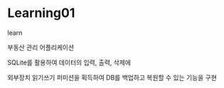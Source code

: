 # Learning01
learn

부동산 관리 어플리케이션

SQLite를 활용하여 데이터의 입력, 출력, 삭제에

외부장치 읽기쓰기 퍼미션을 획득하여 DB를 백업하고 복원할 수 있는 기능을 구현


